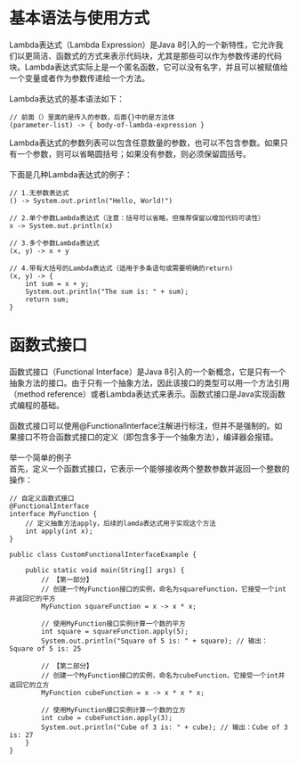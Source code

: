 <h1>基本语法与使用方式</h1>

Lambda表达式（Lambda Expression）是Java 8引入的一个新特性，它允许我们以更简洁、函数式的方式来表示代码块，尤其是那些可以作为参数传递的代码块。Lambda表达式实际上是一个匿名函数，它可以没有名字，并且可以被赋值给一个变量或者作为参数传递给一个方法。</br>
</br>
Lambda表达式的基本语法如下：</br>

```
// 前面（）里面的是传入的参数，后面{}中的是方法体
(parameter-list) -> { body-of-lambda-expression }
```

Lambda表达式的参数列表可以包含任意数量的参数，也可以不包含参数。如果只有一个参数，则可以省略圆括号；如果没有参数，则必须保留圆括号。</br>
</br>
下面是几种Lambda表达式的例子：</br>

```
// 1.无参数表达式
() -> System.out.println("Hello, World!")
```

```
// 2.单个参数Lambda表达式（注意：括号可以省略，但推荐保留以增加代码可读性）
x -> System.out.println(x)
```

```
// 3.多个参数Lambda表达式
(x, y) -> x + y
```

```
// 4.带有大括号的Lambda表达式（适用于多条语句或需要明确的return)
(x, y) -> {  
    int sum = x + y;  
    System.out.println("The sum is: " + sum);  
    return sum;  
}
```

<h1>函数式接口</h1>
函数式接口（Functional Interface）是Java 8引入的一个新概念，它是只有一个抽象方法的接口。由于只有一个抽象方法，因此该接口的类型可以用一个方法引用（method reference）或者Lambda表达式来表示。函数式接口是Java实现函数式编程的基础。</br>
</br>
函数式接口可以使用@FunctionalInterface注解进行标注，但并不是强制的。如果接口不符合函数式接口的定义（即包含多于一个抽象方法），编译器会报错。</br>
</br>
举一个简单的例子</br>
首先，定义一个函数式接口，它表示一个能够接收两个整数参数并返回一个整数的操作：</br>

```
// 自定义函数式接口  
@FunctionalInterface  
interface MyFunction {
    // 定义抽象方法apply，后续的lamda表达式用于实现这个方法
    int apply(int x);  
}
```

```
public class CustomFunctionalInterfaceExample {  
  
    public static void main(String[] args) {
        // 【第一部分】
        // 创建一个MyFunction接口的实例，命名为squareFunction，它接受一个int并返回它的平方  
        MyFunction squareFunction = x -> x * x;  
  
        // 使用MyFunction接口实例计算一个数的平方  
        int square = squareFunction.apply(5);  
        System.out.println("Square of 5 is: " + square); // 输出：Square of 5 is: 25

        // 【第二部分】
        // 创建一个MyFunction接口的实例，命名为cubeFunction，它接受一个int并返回它的立方  
        MyFunction cubeFunction = x -> x * x * x;  
  
        // 使用MyFunction接口实例计算一个数的立方  
        int cube = cubeFunction.apply(3);  
        System.out.println("Cube of 3 is: " + cube); // 输出：Cube of 3 is: 27  
    }  
}
```
